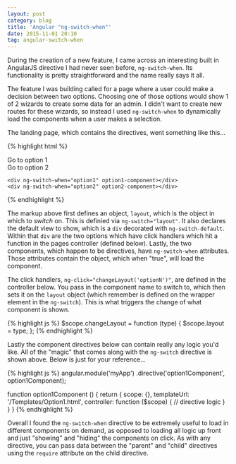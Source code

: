 ```yaml
---
layout: post
category: blog
title: 'Angular "ng-switch-when"'
date: 2015-11-01 20:10
tag: angular-switch-when
---
```


During the creation of a new feature, I came across an interesting built in AngularJS directive I had never seen before, `ng-switch-when`. Its functionality is pretty straightforward and the name really says it all.

The feature I was building called for a page where a user could make a decision between two options. Choosing one of those options would show 1 of 2 wizards to create some data for an admin. I didn't want to create new routes for these wizards, so instead I used `ng-switch-when` to dynamically load the components when a user makes a selection.

The landing page, which contains the directives, went something like this...

{% highlight html %}
<div class="wrapper" ng-switch="layout">
    <div class="make-a-selection" ng-switch-default>
        <div class="option1" ng-click="changeLayout('option1')">Go to option 1</div>
        <div class="option2"  ng-click="changeLayout('option2')">Go to option 2</div>
    </div>

    <div ng-switch-when="option1" option1-component></div>
    <div ng-switch-when="option2" option2-component></div>
</div>
{% endhighlight %}

The markup above first defines an object, `layout`, which is the object in which to *switch* on. This is definied via `ng-switch="layout"`. It also declares the default view to show, which is a `div` decorated with `ng-switch-default`. Within that `div` are the two options which have click handlers which hit a function in the pages controller (defined below). Lastly, the two components, which happen to be directives, have `ng-switch-when` attributes. Those attributes contain the object, which when "true", will load the component.


The click handlers, `ng-click="changeLayout('optionN')"`, are defined in the controller below. You pass in the component name to switch to, which then sets it on the `layout` object (which remember is defined on the wrapper element in the `ng-switch`). This is what triggers the change of what component is shown.

{% highlight js %}
$scope.changeLayout = function (type) {
    $scope.layout = type;
};
{% endhighlight %}


Lastly the component directives below can contain really any logic you'd like. All of the "magic" that comes along with the `ng-switch` directive is shown above. Below is just for your reference...

{% highlight js %}
angular.module('myApp')
    .directive('option1Component', option1Component);

function option1Component () {
    return {
        scope: {},
        templateUrl: '/Templates/Option1.html',
        controller: function ($scope) {
            // directive logic
        }
    }
}
{% endhighlight %}



Overall I found the `ng-switch-when` directive to be extremely useful to load in different components on demand, as opposed to loading all logic up front and just "showing" and "hiding" the components on click. As with any directive, you can pass data between the "parent" and "child" directives using the `require` attribute on the child directive.



